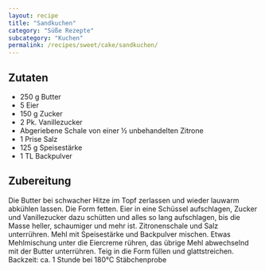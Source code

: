 ```yaml
---
layout: recipe
title: "Sandkuchen"
category: "Süße Rezepte"
subcategory: "Kuchen"
permalink: /recipes/sweet/cake/sandkuchen/
---
```



## Zutaten
- 250 g Butter
- 5 Eier
- 150 g Zucker
- 2 Pk. Vanillezucker
- Abgeriebene Schale von einer ½ unbehandelten Zitrone
- 1 Prise Salz
- 125 g Speisestärke
- 1 TL Backpulver


## Zubereitung
Die Butter bei schwacher Hitze im Topf zerlassen und wieder lauwarm abkühlen lassen. Die Form fetten.
Eier in eine Schüssel aufschlagen, Zucker und Vanillezucker dazu schütten und alles so lang aufschlagen, bis die Masse heller, schaumiger und mehr ist. Zitronenschale und Salz unterrühren. Mehl mit Speisestärke und Backpulver mischen. Etwas Mehlmischung unter die Eiercreme rühren, das übrige Mehl abwechselnd mit der Butter unterrühren.
Teig in die Form füllen und glattstreichen.
Backzeit: ca. 1 Stunde bei 180°C	Stäbchenprobe
